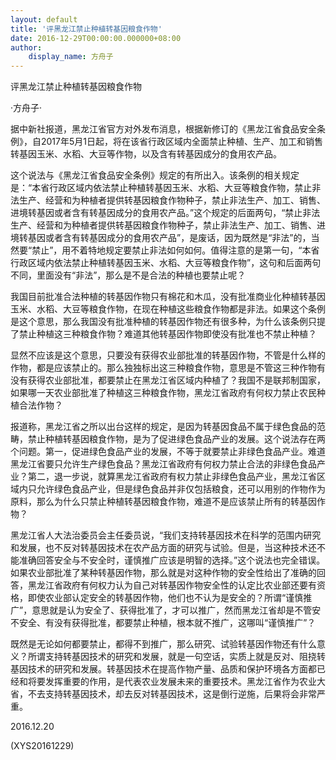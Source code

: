 ```yaml
---
layout: default
title: '评黑龙江禁止种植转基因粮食作物'
date: 2016-12-29T00:00:00.000000+08:00
author:
    display_name: 方舟子
---
```


评黑龙江禁止种植转基因粮食作物

·方舟子·

据中新社报道，黑龙江省官方对外发布消息，根据新修订的《黑龙江省食品安全条例》，自2017年5月1日起，将在该省行政区域内全面禁止种植、生产、加工和销售转基因玉米、水稻、大豆等作物，以及含有转基因成分的食用农产品。

这个说法与《黑龙江省食品安全条例》规定的有所出入。该条例的相关规定是：“本省行政区域内依法禁止种植转基因玉米、水稻、大豆等粮食作物，禁止非法生产、经营和为种植者提供转基因粮食作物种子，禁止非法生产、加工、销售、进境转基因或者含有转基因成分的食用农产品。”这个规定的后面两句，“禁止非法生产、经营和为种植者提供转基因粮食作物种子，禁止非法生产、加工、销售、进境转基因或者含有转基因成分的食用农产品”，是废话，因为既然是“非法”的，当然要“禁止”，用不着特地规定要禁止非法如何如何。值得注意的是第一句，“本省行政区域内依法禁止种植转基因玉米、水稻、大豆等粮食作物”，这句和后面两句不同，里面没有“非法”，那么是不是合法的种植也要禁止呢？

我国目前批准合法种植的转基因作物只有棉花和木瓜，没有批准商业化种植转基因玉米、水稻、大豆等粮食作物，在现在种植这些粮食作物都是非法。如果这个条例是这个意思，那么我国没有批准种植的转基因作物还有很多种，为什么该条例只提了禁止种植这三种粮食作物？难道其他转基因作物即使没有批准也不禁止种植？

显然不应该是这个意思，只要没有获得农业部批准的转基因作物，不管是什么样的作物，都是应该禁止的。那么独独标出这三种粮食作物，意思是不管这三种作物有没有获得农业部批准，都要禁止在黑龙江省区域内种植了？我国不是联邦制国家，如果哪一天农业部批准了种植这三种粮食作物，黑龙江省政府有何权力禁止农民种植合法作物？

报道称，黑龙江省之所以出台这样的规定，是因为转基因食品不属于绿色食品的范畴，禁止种植转基因粮食作物，是为了促进绿色食品产业的发展。这个说法存在两个问题。第一，促进绿色食品产业的发展，不等于就要禁止非绿色食品产业。难道黑龙江省要只允许生产绿色食品？黑龙江省政府有何权力禁止合法的非绿色食品产业？第二，退一步说，就算黑龙江省政府有权力禁止非绿色食品产业，黑龙江省区域内只允许绿色食品产业，但是绿色食品并非仅包括粮食，还可以用别的作物作为原料，那么为什么只禁止种植转基因粮食作物，难道不是应该禁止所有的转基因作物？

黑龙江省人大法治委员会主任委员说，“我们支持转基因技术在科学的范围内研究和发展，也不反对转基因技术在农产品方面的研究与试验。但是，当这种技术还不能准确回答安全与不安全时，谨慎推广应该是明智的选择。”这个说法也完全错误。如果农业部批准了某种转基因作物，那么就是对这种作物的安全性给出了准确的回答，黑龙江省政府有何权力认为自己对转基因作物安全性的认定比农业部还要有资格，即使农业部认定安全的转基因作物，他们也不认为是安全的？所谓“谨慎推广”，意思就是认为安全了、获得批准了，才可以推广，然而黑龙江省却是不管安不安全、有没有获得批准，都要禁止种植，根本就不推广，这哪叫“谨慎推广”？

既然是无论如何都要禁止，都得不到推广，那么研究、试验转基因作物还有什么意义？所谓支持转基因技术的研究和发展，就是一句空话，实质上就是反对、阻挠转基因技术的研究和发展。转基因技术在提高作物产量、品质和保护环境各方面都已经和将要发挥重要的作用，是代表农业发展未来的重要技术。黑龙江省作为农业大省，不去支持转基因技术，却去反对转基因技术，这是倒行逆施，后果将会非常严重。

2016.12.20

(XYS20161229)

